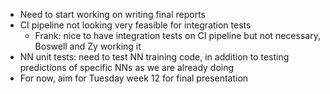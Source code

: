 * Need to start working on writing final reports
* CI pipeline not looking very feasible for integration tests
    - Frank: nice to have integration tests on CI pipeline but not necessary, Boswell and Zy working it
* NN unit tests: need to test NN training code, in addition to testing predictions of specific NNs as we are already doing
* For now, aim for Tuesday week 12 for final presentation